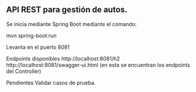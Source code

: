 <h2>API REST para gestión de autos.</h2>

Se inicia mediante Spring Boot mediante el comando:

  mvn spring-boot:run
  
Levanta en el puerto 8081
  
Endpoints disponibles
  http://localhost:8081/h2
  http://localhost:8081/swagger-ui.html (en esta se encuentran los endpoints del Controller)

Pendientes
  Validar casos de prueba.
